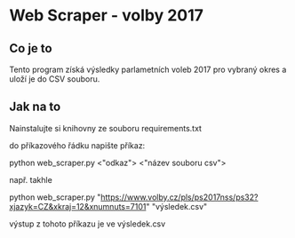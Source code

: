 # Web Scraper - volby 2017

## Co je to
Tento program získá výsledky parlametních voleb 2017 pro vybraný okres a uloží je do CSV souboru.

## Jak na to 
Nainstalujte si knihovny ze souboru requirements.txt

do příkazového řádku napište příkaz:

python web_scraper.py <"odkaz"> <"název souboru csv">

např. takhle

python web_scraper.py "https://www.volby.cz/pls/ps2017nss/ps32?xjazyk=CZ&xkraj=12&xnumnuts=7101" "výsledek.csv"

výstup z tohoto příkazu je ve výsledek.csv
